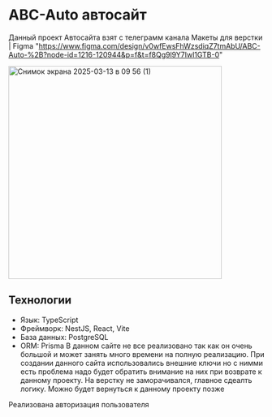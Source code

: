 # ABC-Auto автосайт
Данный проект Автосайта взят с телеграмм канала Макеты для верстки | Figma 
"https://www.figma.com/design/v0wfEwsFhWzsdiqZ7tmAbU/ABC-Auto-%2B?node-id=1216-120944&p=f&t=f8Qg9l9Y7Iwl1GTB-0"

<img width="420" alt="Снимок экрана 2025-03-13 в 09 56 (1)" src="https://github.com/user-attachments/assets/fa1db7ba-bcfe-4494-9b54-d3f9f11e16b2" />

## Технологии
- Язык: TypeScript
- Фреймворк: NestJS, React, Vite
- База данных: PostgreSQL
- ORM: Prisma
В данном сайте не все реализовано так как он очень большой и может занять много времени на полную реализацию.
При создании данного сайта использовались внешние ключи  но с нимми есть проблема надо будет обратить внимание на них при возврате к данному проекту.
На верстку не заморачивался, главное сдеалть логику.
Можно будет вернуться к данному проекту позже 

Реализована авторизация пользователя

